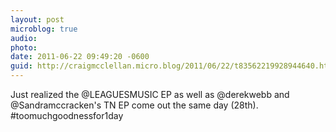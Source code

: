 ```yaml
---
layout: post
microblog: true
audio: 
photo: 
date: 2011-06-22 09:49:20 -0600
guid: http://craigmcclellan.micro.blog/2011/06/22/t83562219928944640.html
---
```

Just realized the @LEAGUESMUSIC EP as well as @derekwebb and @Sandramccracken's TN EP come out the same day (28th). #toomuchgoodnessfor1day
